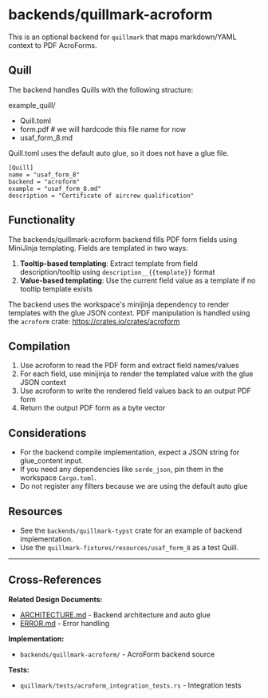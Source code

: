 # backends/quillmark-acroform

This is an optional backend for `quillmark` that maps markdown/YAML context to PDF AcroForms.

## Quill

The backend handles Quills with the following structure:

example_quill/
- Quill.toml
- form.pdf # we will hardcode this file name for now
- usaf_form_8.md

Quill.toml uses the default auto glue, so it does not have a glue file.
```
[Quill]
name = "usaf_form_8"
backend = "acroform"
example = "usaf_form_8.md"
description = "Certificate of aircrew qualification"
```

## Functionality

The backends/quillmark-acroform backend fills PDF form fields using MiniJinja templating. Fields are templated in two ways:

1. **Tooltip-based templating**: Extract template from field description/tooltip using `description__{{template}}` format
2. **Value-based templating**: Use the current field value as a template if no tooltip template exists

The backend uses the workspace's minijinja dependency to render templates with the glue JSON context. PDF manipulation is handled using the `acroform` crate: https://crates.io/crates/acroform

## Compilation

1. Use acroform to read the PDF form and extract field names/values
2. For each field, use minijinja to render the templated value with the glue JSON context
3. Use acroform to write the rendered field values back to an output PDF form
4. Return the output PDF form as a byte vector

## Considerations

- For the backend compile implementation, expect a JSON string for glue_content input.
- If you need any dependencies like `serde_json`, pin them in the workspace `Cargo.toml`.
- Do not register any filters because we are using the default auto glue

## Resources

- See the `backends/quillmark-typst` crate for an example of backend implementation.
- Use the `quillmark-fixtures/resources/usaf_form_8` as a test Quill.

---

## Cross-References

**Related Design Documents:**
- [ARCHITECTURE.md](ARCHITECTURE.md) - Backend architecture and auto glue
- [ERROR.md](ERROR.md) - Error handling

**Implementation:**
- `backends/quillmark-acroform/` - AcroForm backend source

**Tests:**
- `quillmark/tests/acroform_integration_tests.rs` - Integration tests
